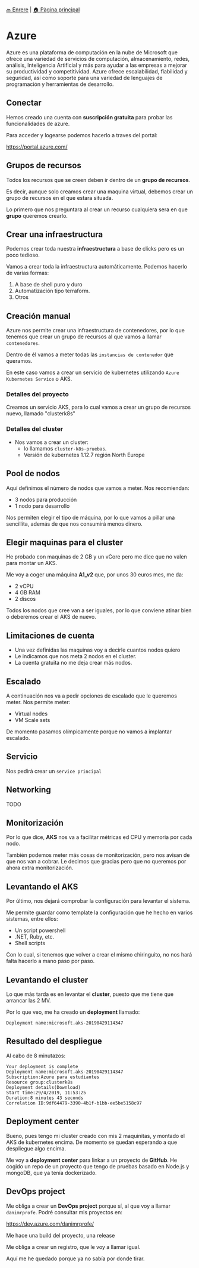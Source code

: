 [🔙 Enrere](../) | [🏠 Pàgina principal](http://danimrprofe.github.io/apuntes/)

# Azure

Azure es una plataforma de computación en la nube de Microsoft que ofrece una variedad de servicios de computación, almacenamiento, redes, análisis, Inteligencia Artificial y más para ayudar a las empresas a mejorar su productividad y competitividad. Azure ofrece escalabilidad, fiabilidad y seguridad, así como soporte para una variedad de lenguajes de programación y herramientas de desarrollo.

## Conectar

Hemos creado una cuenta con **suscripción gratuita** para probar las funcionalidades de azure.

Para acceder y logearse podemos hacerlo a traves del portal:

https://portal.azure.com/

## Grupos de recursos

Todos los recursos que se creen deben ir dentro de un **grupo de recursos**.

Es decir, aunque solo creamos crear una maquina virtual, debemos crear un grupo de recursos en el que estara situada.

Lo primero que nos preguntara al crear un recurso cualquiera sera en que **grupo** queremos crearlo.

## Crear una infraestructura

Podemos crear toda nuestra **infraestructura** a base de clicks pero es un poco tedioso.

Vamos a crear toda la infraestructura automáticamente. Podemos hacerlo de varias formas:

1. A base de shell puro y duro
2. Automatización tipo terraform.
3. Otros

## Creación manual

Azure nos permite crear una infraestructura de contenedores, por lo que tenemos que crear un grupo de recursos
al que vamos a llamar `contenedores`.

Dentro de él vamos a meter todas las `instancias de contenedor` que queramos.

En este caso vamos a crear un servicio de kubernetes utilizando `Azure Kubernetes Service` o AKS.

### Detalles del proyecto

Creamos un servicio AKS, para lo cual vamos a crear un grupo de recursos nuevo, llamado "clusterk8s"

### Detalles del cluster

* Nos vamos a crear un cluster:
  * lo llamamos `cluster-k8s-pruebas`.
  * Versión de kubernetes 1.12.7 región North Europe

## Pool de nodos

Aquí definimos el número de nodos que vamos a meter. Nos recomiendan:

* 3 nodos para producción
* 1 nodo para desarrollo

Nos permiten elegir el tipo de máquina, por lo que vamos a pillar una sencillita, además de que
nos consumirá menos dinero.

## Elegir maquinas para el cluster

He probado con maquinas de 2 GB y un vCore pero me dice que no valen para montar un AKS.

Me voy a coger una máquina **A1_v2** que, por unos 30 euros mes, me da:

* 2 vCPU
* 4 GB RAM
* 2 discos

Todos los nodos que cree van a ser iguales, por lo que conviene atinar bien o deberemos crear el AKS de nuevo.

## Limitaciones de cuenta

- Una vez definidas las maquinas voy a decirle cuantos nodos quiero
- Le indicamos que nos meta 2 nodos en el cluster.
- La cuenta gratuita no me deja crear más nodos.

## Escalado

A continuación nos va a pedir opciones de escalado que le queremos meter. Nos permite meter:

* Virtual nodes
* VM Scale sets

De momento pasamos olímpicamente porque no vamos a implantar escalado.

## Servicio

Nos pedirá crear un  `service principal`

## Networking

TODO

## Monitorización

Por lo que dice, **AKS** nos va a facilitar métricas ed CPU y memoria por cada nodo.

También podemos meter más cosas de monitorización, pero nos avisan de que nos van a cobrar.
Le decimos que gracias pero que no queremos por ahora extra monitorización.

## Levantando el AKS

Por último, nos dejará comprobar la configuración para levantar el sistema.

Me permite guardar como template la configuración que he hecho en varios sistemas, entre ellos:

* Un script powershell
* .NET, Ruby, etc.
* Shell scripts

Con lo cual, si tenemos que volver a crear el mismo chiringuito, no nos hará falta hacerlo a mano paso por paso.

## Levantando el cluster

Lo que más tarda es en levantar el **cluster**, puesto que me tiene que arrancar las 2 MV.

Por lo que veo, me ha creado un **deployment** llamado:

    Deployment name:microsoft.aks-20190429114347

## Resultado del despliegue

Al cabo de 8 minutazos:

```
Your deployment is complete
Deployment name:microsoft.aks-20190429114347
Subscription:Azure para estudiantes
Resource group:clusterk8s
Deployment details(Download)
Start time:29/4/2019, 11:53:25
Duration:8 minutes 43 seconds
Correlation ID:9df64479-3390-4b1f-b1bb-ee5be5158c97
```

## Deployment center

Bueno, pues tengo mi cluster creado con mis 2 maquinitas, y montado el AKS de kubernetes encima. De momento
se quedan esperando a que despliegue algo encima.

Me voy a **deployment center** para linkar a un proyecto de **GitHub**. He cogido un repo de un proyecto que tengo de pruebas
basado en Node.js y mongoDB, que ya tenía dockerizado.

## DevOps project

Me obliga a crear un **DevOps project** porque sí, al que voy a llamar `danimrprofe`. Podré consultar mis proyectos en:

 https://dev.azure.com/danimrprofe/

Me hace una build del proyecto, una release

Me obliga a crear un registro, que le voy a llamar igual.

Aquí me he quedado porque ya no sabía por donde tirar.
